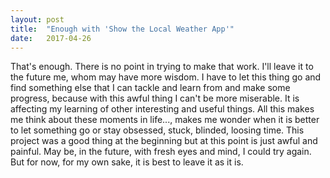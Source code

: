 ```yaml
---
layout: post
title:  "Enough with 'Show the Local Weather App'"
date:   2017-04-26
---
```

That's enough. There is no point in trying to make that work. I'll leave it to the future me, whom may have more wisdom.
I have to let this thing go and find something else that I can tackle and learn from and make some progress, because with this awful thing I can't be more miserable. It is affecting my learning of other interesting and useful things.
All this makes me think about these moments in life..., makes me wonder when it is better to let something go or stay obsessed, stuck, blinded, loosing time. This project was a good thing at the beginning but at this point is just awful and painful. May be, in the future, with fresh eyes and mind, I could try again. But for now, for my own sake, it is best to leave it as it is.
